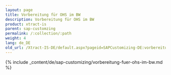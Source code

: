 ```yaml
---
layout: page
title: Vorbereitung für OHS im BW
description: Vorbereitung für OHS im BW
product: xtract-is
parent: sap-customzing
permalink: /:collection/:path
weight: 4
lang: de_DE
old_url: /Xtract-IS-DE/default.aspx?pageid=SAPCustomizing-DE:vorbereitung-fuer-ohs-im-bw	
---
```


{% include _content/de/sap-customizing/vorbereitung-fuer-ohs-im-bw.md  %}